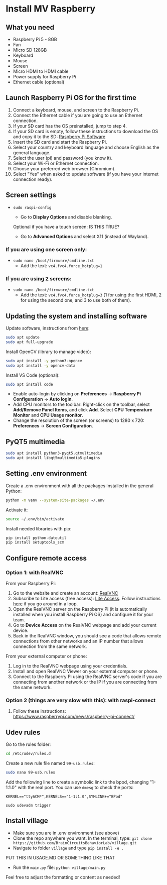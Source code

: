 # Install MV Raspberry

## What you need
- Raspberry Pi 5 - 8GB
- Fan
- Micro SD 128GB
- Keyboard
- Mouse
- Screen
- Micro HDMI to HDMI cable
- Power supply for Raspberry Pi
- Ethernet cable (optional)

## Launch Raspberry Pi OS for the first time
1. Connect a keyboard, mouse, and screen to the Raspberry Pi.
2. Connect the Ethernet cable if you are going to use an Ethernet connection.
3. If your SD card has the OS preinstalled, jump to step 4.
4. If your SD card is empty, follow these instructions to download the OS and copy it to the SD: [Raspberry Pi Software](https://www.raspberrypi.com/software/)
5. Insert the SD card and start the Raspberry Pi.
6. Select your country and keyboard language and choose English as the general language.
7. Select the user (pi) and password (you know it).
8. Select your Wi-Fi or Ethernet connection.
9. Choose your preferred web browser (Chromium).
10. Select "Yes" when asked to update software (if you have your internet connection ready).

## Screen settings
- `sudo raspi-config`
  - Go to **Display Options** and disable blanking.

  Optional if you have a touch screen: IS THIS TRUE?
  - Go to **Advanced Options** and select X11 (instead of Wayland).

### If you are using one screen only:
- `sudo nano /boot/firmware/cmdline.txt`
  - Add the text: `vc4.fvc4.force_hotplug=1`

### If you are using 2 screens:
- `sudo nano /boot/firmware/cmdline.txt`
  - Add the text: `vc4.fvc4.force_hotplug=3` (1 for using the first HDMI, 2 for using the second one, and 3 to use both of them).

## Updating the system and installing software
Update software, instructions from [here](https://www.raspberrypi.com/documentation/computers/os.html):

```bash
sudo apt update
sudo apt full-upgrade
```

Install OpenCV (library to manage video):

```bash
sudo apt install -y python3-opencv
sudo apt install -y opencv-data
```

Install VS Code (optional):

```bash
sudo apt install code
```

- Enable auto-login by clicking on **Preferences** -> **Raspberry Pi Configuration** -> **Auto login**.
- Add CPU monitors to the toolbar: Right-click on the toolbar, select **Add/Remove Panel Items**, and click **Add**. Select **CPU Temperature Monitor** and **CPU Usage monitor**.
- Change the resolution of the screen (or screens) to 1280 x 720: **Preferences** -> **Screen Configuration**.

## PyQT5 multimedia
```bash
sudo apt install python3-pyqt5.qtmultimedia
sudo apt install libqt5multimedia5-plugins
```

## Setting .env environment
Create a .env environment with all the packages installed in the general Python:

```bash
python -m venv --system-site-packages ~/.env
```

Activate it:

```bash
source ~/.env/bin/activate
```

Install needed libraries with pip:

```bash
pip install python-dateutil
pip install setuptools_scm
```

## Configure remote access
### Option 1: with RealVNC
From your Raspberry Pi:

1. Go to the website and create an account: [RealVNC](https://www.realvnc.com/es/)
2. Subscribe to Lite access (free access): [Lite Access](https://www.realvnc.com/es/connect/plan/lite/). Follow instructions [here](https://help.realvnc.com/hc/en-us/articles/360029619052-Activating-a-RealVNC-Connect-Lite-subscription) if you go around in a loop.
3. Open the RealVNC server on the Raspberry Pi (it is automatically installed when you install Raspberry Pi OS) and configure it for your team.
4. Go to **Device Access** on the RealVNC webpage and add your current device.
5. Back in the RealVNC window, you should see a code that allows remote connections from other networks and an IP number that allows connection from the same network.

From your external computer or phone:

1. Log in to the RealVNC webpage using your credentials.
2. Install and open RealVNC Viewer on your external computer or phone.
3. Connect to the Raspberry Pi using the RealVNC server's code if you are connecting from another network or the IP if you are connecting from the same network.

### Option 2 (things are very slow with this): with raspi-connect
1. Follow these instructions:
https://www.raspberrypi.com/news/raspberry-pi-connect/



## Udev rules
Go to the rules folder:

```bash
cd /etc/udev/rules.d
```

Create a new rule file named `99-usb.rules`:

```bash
sudo nano 99-usb.rules
```

Add the following line to create a symbolic link to the bpod, changing "1-1:1.0" with the real port. You can use `dmesg` to check the ports:

```
KERNEL=="ttyACM*",KERNELS=="1-1:1.0",SYMLINK+="BPod"
```

```
sudo udevadm trigger
```

## Install village
- Make sure you are in .env environment (see above)
- Clone the repo anywhere you want. In the terminal, type:
```git clone https://github.com/BrainCircuitsBehaviorLab/village.git```
- Navigate to folder ```village``` and type ```pip install -e .```


PUT THIS IN USAGE.MD OR SOMETHING LIKE THAT
- Run the ```main.py``` file: ```python village/main.py```


Feel free to adjust the formatting or content as needed!
